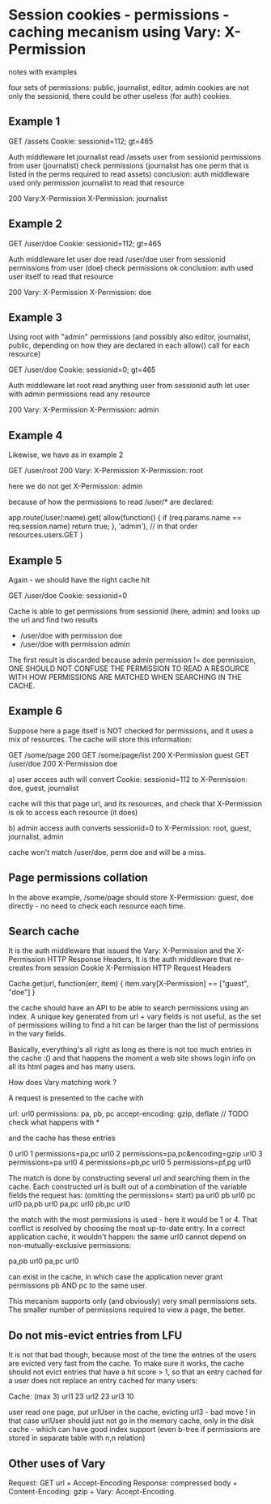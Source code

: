 Session cookies - permissions - caching mecanism using Vary: X-Permission
=========================================================================

notes with examples

four sets of permissions: public, journalist, editor, admin
cookies are not only the sessionid, there could be other useless (for auth) cookies.

Example 1
---------

GET /assets
 Cookie: sessionid=112; gt=465

Auth middleware let journalist read /assets
 user from sessionid
 permissions from user (journalist)
 check permissions (journalist has one perm that is listed in the perms required to read assets)
 conclusion: auth middleware used only permission journalist to read that resource

200
 Vary:X-Permission
 X-Permission: journalist


Example 2
---------

GET /user/doe
 Cookie: sessionid=112; gt=465
 
Auth middleware let user doe read /user/doe
 user from sessionid
 permissions from user (doe)
 check permissions ok
 conclusion: auth used user itself to read that resource

200
 Vary: X-Permission
 X-Permission: doe


Example 3
---------

Using root with "admin" permissions (and possibly also editor, journalist, public,
depending on how they are declared in each allow() call for each resource)

GET /user/doe
 Cookie: sessionid=0; gt=465

Auth middleware let root read anything
 user from sessionid
 auth let user with admin permissions read any resource

200
 Vary: X-Permission
 X-Permission: admin


Example 4
---------

Likewise, we have as in example 2

GET /user/root
200
 Vary: X-Permission
 X-Permission: root

here we do not get
 X-Permission: admin

because of how the permissions to read /user/* are declared:

  app.route(/user/:name).get(
    allow(function() {
      if (req.params.name == req.session.name) return true;
    }, 'admin'), // in that order
    resources.users.GET
  )


Example 5
---------

Again - we should have the right cache hit

GET /user/doe
 Cookie: sessionid=0

Cache is able to get permissions from sessionid (here, admin) and looks up
the url and find two results
- /user/doe with permission doe
- /user/doe with permission admin

The first result is discarded because admin permission != doe permission,
ONE SHOULD NOT CONFUSE THE PERMISSION TO READ A RESOURCE WITH HOW PERMISSIONS
ARE MATCHED WHEN SEARCHING IN THE CACHE.


Example 6
---------

Suppose here a page itself is NOT checked for permissions, and it uses a mix
of resources.
The cache will store this information:

GET /some/page 200
 GET /some/page/list 200 X-Permission guest
 GET /user/doe 200 X-Permission doe

a) user access
auth will convert
Cookie: sessionid=112
to
X-Permission: doe, guest, journalist

cache will this that page url, and its resources, and check that X-Permission
is ok to access each resource (it does)

b) admin access
auth converts sessionid=0 to X-Permission: root, guest, journalist, admin

cache won't match /user/doe, perm doe and will be a miss.


Page permissions collation
--------------------------

In the above example,
/some/page should store X-Permission: guest, doe
directly - no need to check each resource each time.


Search cache
------------

It is the auth middleware that issued the Vary: X-Permission and the X-Permission HTTP Response Headers,
It is the auth middleware that re-creates from session Cookie X-Permission HTTP Request Headers

Cache.get(url, function(err, item) {
  item.vary[X-Permission] == ["guest", "doe"]
}


the cache should have an API to be able to search permissions using an index.
A unique key generated from url + vary fields is not useful, as the set of permissions
willing to find a hit can be larger than the list of permissions in the vary fields.

Basically, everything's all right as long as there is not too much entries
in the cache :() and that happens the moment a web site shows login info
on all its html pages and has many users.

How does Vary matching work ?

A request is presented to the cache with

url: url0
permissions: pa, pb, pc
accept-encoding: gzip, deflate // TODO check what happens with *

and the cache has these entries

0 url0
1 permissions=pa,pc url0
2 permissions=pa,pc&encoding=gzip url0
3 permissions=pa url0
4 permissions=pb,pc url0
5 permissions=pf,pg url0

The match is done by constructing several url and searching them in the cache.
Each constructed url is built out of a combination of the variable fields the
request has:
(omitting the permissions= start)
pa url0
pb url0
pc url0
pa,pb url0
pa,pc url0
pb,pc url0

the match with the most permissions is used - here it would be 1 or 4.
That conflict is resolved by choosing the most up-to-date entry.
In a correct application cache, it wouldn't happen: the same url0 cannot
depend on non-mutually-exclusive permissions:

pa,pb url0
pa,pc url0

can exist in the cache, in which case the application never grant permissions
pb AND pc to the same user.

This mecanism supports only (and obviously) very small permissions sets.
The smaller number of permissions required to view a page, the better.


Do not mis-evict entries from LFU
---------------------------------

It is not that bad though, because most of the time the entries of the users are
evicted very fast from the cache. To make sure it works, the cache should not
evict entries that have a hit score > 1, so that an entry cached for a user
does not replace an entry cached for many users:

Cache: (max 3)
url1   23
url2   23
url3   10

user read one page, put urlUser in the cache, evicting url3 - bad move !
in that case urlUser should just not go in the memory cache, only in the disk
cache - which can have good index support (even b-tree if permissions are stored in
separate table with n,n relation)


Other uses of Vary
------------------

Request: GET url + Accept-Encoding
Response: compressed body + Content-Encoding: gzip + Vary: Accept-Encoding.

